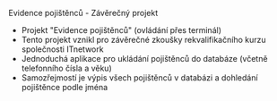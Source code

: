 Evidence pojištěnců - Závěrečný projekt

 - Projekt "Evidence pojištěnců" (ovládání přes terminál)
 - Tento projekt vznikl pro závěrečné zkoušky rekvalifikačního kurzu společnosti ITnetwork
 - Jednoduchá aplikace pro ukládání pojištěnců do databáze (včetně telefonního čísla a věku)
 - Samozřejmostí je výpis všech pojištěnců v databázi a dohledání pojištěnce podle jména
